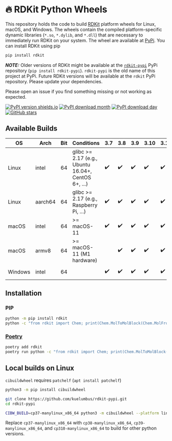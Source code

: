 # 🔥 RDKit Python Wheels

This repository holds the code to build [RDKit](https://github.com/rdkit/rdkit) platform wheels for Linux, macOS, and Windows. The wheels contain the compiled platform-specific dynamic libraries (`*.so`, `*.dylib`, and `*.dll`) that are necessary to immediately run RDKit on your system. The wheel are available at [PyPi](https://pypi.org/project/rdkit/). You can install RDKit using pip 

```sh
pip install rdkit
```

**_NOTE:_** Older versions of RDKit might be available at the [`rdkit-pypi`](https://pypi.org/project/rdkit-pypi/) PyPi repository (`pip install rdkit-pypi`). `rdkit-pypi` is the old name of this project at PyPi. Future RDKit versions will be available at the `rdkit` PyPi repository. Please update your dependencies.

Please open an issue if you find something missing or not working as expected.

[![PyPI version shields.io](https://img.shields.io/pypi/v/rdkit-pypi.svg?style=for-the-badge&logo=PyPI&logoColor=blue)](https://pypi.python.org/pypi/rdkit/)
[![PyPI download month](https://img.shields.io/pypi/dm/rdkit-pypi.svg?style=for-the-badge&logo=PyPI)](https://pypi.python.org/pypi/rdkit-pypi/)
[![PyPI download day](https://img.shields.io/pypi/dd/rdkit-pypi.svg?style=for-the-badge&logo=PyPI)](https://pypi.python.org/pypi/rdkit-pypi/)
[![GitHub stars](https://img.shields.io/github/stars/kuelumbus/rdkit-pypi.svg?style=social&label=Star&maxAge=2592000)](https://github.com/kuelumbus/rdkit-pypi)

## Available Builds

| OS      | Arch    | Bit | Conditions                                          | 3.7 | 3.8 | 3.9 | 3.10 | 3.11 | CI             |
| ------- | ------- | --- | --------------------------------------------------- | --- | --- | --- | ---- | ---- | -------------- |
| Linux   | intel   | 64  | glibc >= 2.17 (e.g., Ubuntu 16.04+, CentOS 6+, ...) | ✔️   | ✔️   | ✔️   | ✔️    | ✔️    | Github Actions |
| Linux   | aarch64 | 64  | glibc >= 2.17 (e.g., Raspberry Pi, ...)             | ✔️   | ✔️   | ✔️   | ✔️    | ✔️    | Circle CI      |
| macOS   | intel   | 64  | >= macOS-11                                         | ✔️   | ✔️   | ✔️   | ✔️    | ✔️    | Github Actions |
| macOS   | armv8   | 64  | >= macOS-11 (M1 hardware)                           |     | ✔️   | ✔️   | ✔️    | ✔️    | Github Actions |
| Windows | intel   | 64  |                                                     | ✔️   | ✔️   | ✔️   | ✔️    | ✔️    | Github Actions |

## Installation

### PIP

```bash
python -m pip install rdkit
python -c "from rdkit import Chem; print(Chem.MolToMolBlock(Chem.MolFromSmiles('C1CCC1')))"
```

### [Poetry](https://python-poetry.org/)

```bash
poetry add rdkit
poetry run python -c "from rdkit import Chem; print(Chem.MolToMolBlock(Chem.MolFromSmiles('C1CCC1')))"
```

## Local builds on Linux

`cibuildwheel` requires `patchelf` (`apt install patchelf`)

```bash
python3 -m pip install cibuildwheel

git clone https://github.com/kuelumbus/rdkit-pypi.git
cd rdkit-pypi

CIBW_BUILD=cp37-manylinux_x86_64 python3 -m cibuildwheel --platform linux --output-dir wheelhouse --config-file pyproject.toml
```

Replace `cp37-manylinux_x86_64` with `cp38-manylinux_x86_64`, `cp39-manylinux_x86_64`, and `cp310-manylinux_x86_64` to build for other python versions.
